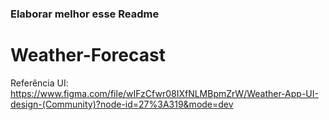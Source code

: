 ### Elaborar melhor esse Readme

# Weather-Forecast

Referência UI:
https://www.figma.com/file/wIFzCfwr08IXfNLMBpmZrW/Weather-App-UI-design-(Community)?node-id=27%3A319&mode=dev
